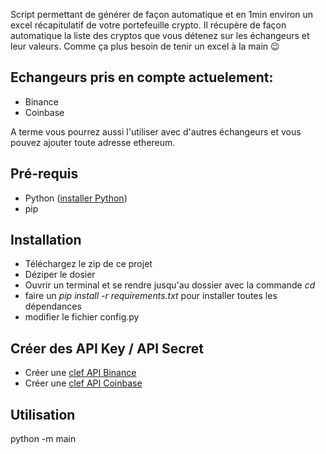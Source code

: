 Script permettant de générer de façon automatique et en 1min environ un excel récapitulatif de votre portefeuille crypto.
Il récupère de façon automatique la liste des cryptos que vous détenez sur les échangeurs et leur valeurs.
Comme ça plus besoin de tenir un excel à la main 😉


## Echangeurs pris en compte actuelement:
- Binance
- Coinbase

A terme vous pourrez aussi l'utiliser avec d'autres échangeurs et vous pouvez ajouter toute adresse ethereum.

## Pré-requis
- Python ([installer Python](https://www.python.org/downloads/))
- pip

## Installation
- Téléchargez le zip de ce projet
- Déziper le dosier
- Ouvrir un terminal et se rendre jusqu'au dossier avec la commande *cd*
- faire un *pip install -r requirements.txt* pour installer toutes les dépendances
- modifier le fichier config.py

## Créer des API Key / API Secret
- Créer une [clef API Binance](https://www.binance.com/fr/support/faq/360002502072)
- Créer une [clef API Coinbase](https://help.coinbase.com/en/pro/other-topics/api/how-do-i-create-an-api-key-for-coinbase-pro)

## Utilisation
  python -m main
  
